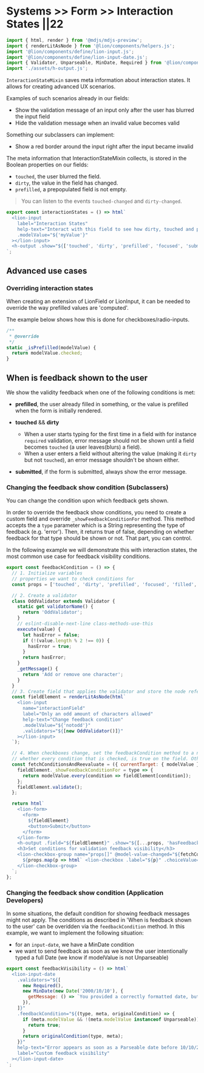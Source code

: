 # Systems >> Form >> Interaction States ||22

```js script
import { html, render } from '@mdjs/mdjs-preview';
import { renderLitAsNode } from '@lion/components/helpers.js';
import '@lion/components/define/lion-input.js';
import '@lion/components/define/lion-input-date.js';
import { Validator, Unparseable, MinDate, Required } from '@lion/components/form-core.js';
import './assets/h-output.js';
```

`InteractionStateMixin` saves meta information about interaction states.
It allows for creating advanced UX scenarios.

Examples of such scenarios already in our fields:

- Show the validation message of an input only after the user has blurred the input field
- Hide the validation message when an invalid value becomes valid

Something our subclassers can implement:

- Show a red border around the input right after the input became invalid

The meta information that InteractionStateMixin collects, is stored in the Boolean properties on our fields:

- `touched`, the user blurred the field.
- `dirty`, the value in the field has changed.
- `prefilled`, a prepopulated field is not empty.

> You can listen to the events `touched-changed` and `dirty-changed`.

```js preview-story
export const interactionStates = () => html`
  <lion-input
    label="Interaction States"
    help-text="Interact with this field to see how dirty, touched and prefilled change"
    .modelValue="${'myValue'}"
  ></lion-input>
  <h-output .show="${['touched', 'dirty', 'prefilled', 'focused', 'submitted']}"></h-output>
`;
```

## Advanced use cases

### Overriding interaction states

When creating an extension of LionField or LionInput, it can be needed to override the way prefilled values are 'computed'.

The example below shows how this is done for checkboxes/radio-inputs.

```js
/**
 * @override
 */
static _isPrefilled(modelValue) {
  return modelValue.checked;
}
```

## When is feedback shown to the user

We show the validity feedback when one of the following conditions is met:

- **prefilled**,
  the user already filled in something, or the value is prefilled
  when the form is initially rendered.

- **touched** && **dirty**

  - When a user starts typing for the first time in a field with for instance `required` validation,
    error message should not be shown until a field becomes `touched` (a user leaves(blurs) a field).
  - When a user enters a field without altering the value (making it `dirty` but not `touched`),
    an error message shouldn't be shown either.

- **submitted**,
  if the form is submitted, always show the error message.

### Changing the feedback show condition (Subclassers)

You can change the condition upon which feedback gets shown.

In order to override the feedback show conditions, you need to create a custom field and override `_showFeedbackConditionFor` method.
This method accepts the a `type` parameter which is a String representing the type of feedback (e.g. 'error').
Then, it returns true of false, depending on whether feedback for that type should be shown or not. That part, you can control.

In the following example we will demonstrate this with interaction states, the most common use case for feedback visibility conditions.

```js preview-story
export const feedbackCondition = () => {
  // 1. Initialize variables
  // properties we want to check conditions for
  const props = ['touched', 'dirty', 'prefilled', 'focused', 'filled', 'submitted'];

  // 2. Create a validator
  class OddValidator extends Validator {
    static get validatorName() {
      return 'OddValidator';
    }
    // eslint-disable-next-line class-methods-use-this
    execute(value) {
      let hasError = false;
      if (!(value.length % 2 !== 0)) {
        hasError = true;
      }
      return hasError;
    }
    _getMessage() {
      return 'Add or remove one character';
    }
  }
  // 3. Create field that applies the validator and store the node reference
  const fieldElement = renderLitAsNode(html`
    <lion-input
      name="interactionField"
      label="Only an odd amount of characters allowed"
      help-text="Change feedback condition"
      .modelValue="${'notodd'}"
      .validators="${[new OddValidator()]}"
    ></lion-input>
  `);

  // 4. When checkboxes change, set the feedbackCondition method to a new method that checks
  // whether every condition that is checked, is true on the field. Otherwise, don't show the feedback.
  const fetchConditionsAndReevaluate = ({ currentTarget: { modelValue } }) => {
    fieldElement._showFeedbackConditionFor = type => {
      return modelValue.every(condition => fieldElement[condition]);
    };
    fieldElement.validate();
  };

  return html`
    <lion-form>
      <form>
        ${fieldElement}
        <button>Submit</button>
      </form>
    </lion-form>
    <h-output .field="${fieldElement}" .show="${[...props, 'hasFeedbackFor']}"> </h-output>
    <h3>Set conditions for validation feedback visibility</h3>
    <lion-checkbox-group name="props[]" @model-value-changed="${fetchConditionsAndReevaluate}">
      ${props.map(p => html` <lion-checkbox .label="${p}" .choiceValue="${p}"> </lion-checkbox> `)}
    </lion-checkbox-group>
  `;
};
```

### Changing the feedback show condition (Application Developers)

In some situations, the default condition for showing feedback messages might not apply.
The conditions as described in 'When is feedback shown to the user' can be overidden via
the `feedbackCondition` method.
In this example, we want to implement the following situation:

- for an `input-date`, we have a MinDate condition
- we want to send feedback as soon as we know the user intentionally typed a full Date
  (we know if modelValue is not Unparseable)

```js preview-story
export const feedbackVisibility = () => html`
  <lion-input-date
    .validators="${[
      new Required(),
      new MinDate(new Date('2000/10/10'), {
        getMessage: () => `You provided a correctly formatted date, but it's below MinData`,
      }),
    ]}"
    .feedbackCondition="${(type, meta, originalCondition) => {
      if (meta.modelValue && !(meta.modelValue instanceof Unparseable)) {
        return true;
      }
      return originalCondition(type, meta);
    }}"
    help-text="Error appears as soon as a Parseable date before 10/10/2000 is typed"
    label="Custom feedback visibility"
  ></lion-input-date>
`;
```
